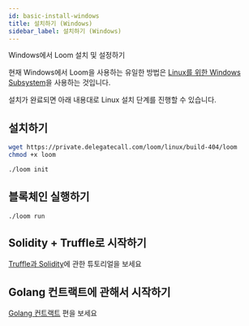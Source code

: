 ```yaml
---
id: basic-install-windows
title: 설치하기 (Windows)
sidebar_label: 설치하기 (Windows)
---
```

Windows에서 Loom 설치 및 설정하기

현재 Windows에서 Loom을 사용하는 유일한 방법은 [Linux를 위한 Windows Subsystem](https://docs.microsoft.com/en-us/windows/wsl/install-win10)을 사용하는 것입니다.

설치가 완료되면 아래 내용대로 Linux 설치 단계를 진행할 수 있습니다.

## 설치하기

```bash
wget https://private.delegatecall.com/loom/linux/build-404/loom
chmod +x loom

./loom init
```

## 블록체인 실행하기
```
./loom run
```


## Solidity + Truffle로 시작하기

[Truffle과 Solidity](truffle-deploy.html)에 관한 튜토리얼을 보세요


## Golang 컨트랙트에 관해서 시작하기

[Golang 컨트랙트](prereqs.html) 편을 보세요

